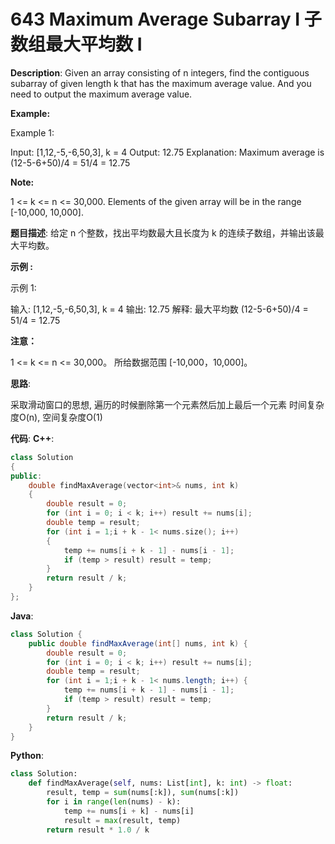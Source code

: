 # 643 Maximum Average Subarray I 子数组最大平均数 I

__Description__:
Given an array consisting of n integers, find the contiguous subarray of given length k that has the maximum average value. And you need to output the maximum average value.

__Example:__

Example 1:

Input: [1,12,-5,-6,50,3], k = 4
Output: 12.75
Explanation: Maximum average is (12-5-6+50)/4 = 51/4 = 12.75

__Note:__

1 <= k <= n <= 30,000.
Elements of the given array will be in the range [-10,000, 10,000].

__题目描述__:
给定 n 个整数，找出平均数最大且长度为 k 的连续子数组，并输出该最大平均数。

__示例 :__

示例 1:

输入: [1,12,-5,-6,50,3], k = 4
输出: 12.75
解释: 最大平均数 (12-5-6+50)/4 = 51/4 = 12.75

__注意：__

1 <= k <= n <= 30,000。
所给数据范围 [-10,000，10,000]。

__思路__:

采取滑动窗口的思想, 遍历的时候删除第一个元素然后加上最后一个元素
时间复杂度O(n), 空间复杂度O(1)

__代码__:
__C++__:

```C++
class Solution 
{
public:
    double findMaxAverage(vector<int>& nums, int k) 
    {
        double result = 0;
        for (int i = 0; i < k; i++) result += nums[i];
        double temp = result;
        for (int i = 1;i + k - 1< nums.size(); i++) 
        {
            temp += nums[i + k - 1] - nums[i - 1];
            if (temp > result) result = temp;
        }
        return result / k;
    }
};
```

__Java__:

```Java
class Solution {
    public double findMaxAverage(int[] nums, int k) {
        double result = 0;
        for (int i = 0; i < k; i++) result += nums[i];
        double temp = result;
        for (int i = 1;i + k - 1< nums.length; i++) {
            temp += nums[i + k - 1] - nums[i - 1];
            if (temp > result) result = temp;
        }
        return result / k;
    }
}
```

__Python__:

```Python
class Solution:
    def findMaxAverage(self, nums: List[int], k: int) -> float:
        result, temp = sum(nums[:k]), sum(nums[:k])
        for i in range(len(nums) - k):
            temp += nums[i + k] - nums[i]
            result = max(result, temp)
        return result * 1.0 / k
```
